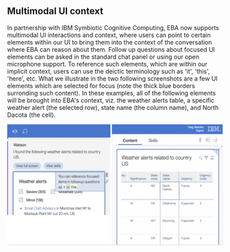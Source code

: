## Multimodal UI context

In partnership with IBM Symbiotic Cognitive Computing, EBA now supports multimodal UI interactions and context, where users can point to certain elements within our UI to bring them into the context of the conversation where EBA can reason about them. Follow up questions about focused UI elements can be asked in the standard chat panel or using our open microphone support. To reference such elements, which are within our implicit context, users can use the deictic terminology such as 'it', 'this', 'here', etc. What we illustrate in the two following screenshots are a few UI elements which are selected for focus (note the thick blue borders surronding such content). In these examples, all of the following elements will be brought into EBA's context, viz. the weather alerts table, a specific weather alert (the selected row), state name (the column name), and North Dacota (the cell). 

[![Symbiotic example](../images/symbiotic-example.png "Symbiotic example 1")](../images/symbiotic-example1.png)

